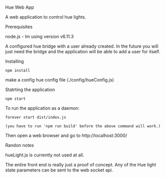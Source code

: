 

Hue Web App

A web application to control hue lights.

Prerequisites

node.js - Im using version v6.11.3

A configured hue bridge with a user already created. In the future you will just need the bridge and the application will be able to add a user for itself.

Installing

	npm install

make a config hue config file (./config/hueConfig.js)

Statrting the application

	npm start

To run the application as a daemon:

	forever start dist/index.js

	(you have to run 'npm run build' before the above command will work.)

Then open a web browser and go to http://localhost:3000/

Randon notes

hueLight.js is currently not used at all.

The entire front end is really just a proof of concept. Any of the Hue light state parameters can be sent to the web socket api. 


